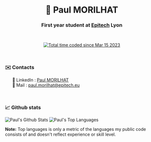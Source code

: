 <h1 align="center">
  👋  Paul MORILHAT
  <br>
</h1>

<h3 align="center">
  First year student at 
  <a href="https://www.epitech.eu/">Epitech</a>
  Lyon
</h3>

&nbsp;

<p align="center">
  <a href="https://wakatime.com/@f89f3963-87cd-4969-8e58-4a417bfb1341"><img src="https://wakatime.com/badge/user/f89f3963-87cd-4969-8e58-4a417bfb1341.svg" alt="Total time coded since Mar 15 2023" /></a>
</p>

&nbsp;

<h3>
✉️ Contacts
</h3>
<p>
&nbsp;&nbsp;&nbsp;&nbsp;&nbsp;&nbsp;📌 LinkedIn : <a href="https://www.linkedin.com/in/paul-morilhat/">Paul MORILHAT</a>
<br>
&nbsp;&nbsp;&nbsp;&nbsp;&nbsp;&nbsp;📌 Mail : <a href="mailto:paul.morilhat@epitech.eu">paul.morilhat@epitech.eu</a>
</p>

&nbsp;

<h3>
📈 Github stats
</h3>

<img alt="Paul's Github Stats" src="https://github-readme-stats.vercel.app/api?username=Morilhat-Paul&count_private=true&show_icons=true&include_all_commits=true&theme=tokyonight&hide_border=true&bg_color=0D1117" />
<img alt="Paul's Top Languages" src="https://github-readme-stats.vercel.app/api/top-langs/?username=Morilhat-Paul&langs_count=10&layout=compact&theme=tokyonight&hide_border=true&bg_color=0D1117" />
<br>

<b>Note:</b> Top languages is only a metric of the languages my public code consists of and doesn't reflect experience or skill level.
